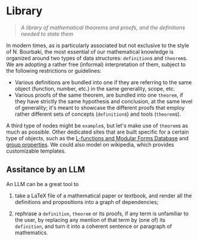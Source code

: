 # Library

> *A library of mathematical theorems and proofs, and the definitions needed to state them*


In modern times, as is particularly associated but not exclusive to the style of N. Bourbaki, the most essential of our mathematical knowledge is organized around two types of data structures: `definition`s and `theorem`s. We are adopting a rather free (informal) interpretation of them, subject to the following restrictions or guidelines:

- Various definitions are bundled into one if they are referring to the same object (function, number, etc.) in the same generality, scope, etc.
- Various proofs of the same theorem, are bundled into one `theorem`, if they have strictly the same hypothesis and conclusion, at the same level of generality; it's meant to showcase the different proofs that employ rather different sets of concepts (`definition`s) and tools (`theorem`s).

A third type of nodes might be `example`s, but let's make use of `theorem`s as much as possible. Other dedicated sites that are built specific for a certain type of objects, such as the [L-functions and Modular Forms Database](https://www.lmfdb.org/) and [group properties](https://groupprops.subwiki.org/). We could also model on wikipedia, which provides customizable templates.

## Assitance by an LLM

An LLM can be a great tool to

1. take a LaTeX file of a mathematical paper or textbook, and render all the definitions and propositions into a graph of dependencies;

1. rephrase a `definition`, `theorem` or its proofs, if any term is unfamiliar to the user, by replacing any mention of that term by (one of) its `definition`, and turn it into a coherent sentence or paragraph of mathematics.
